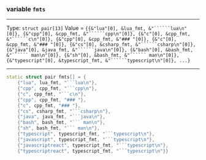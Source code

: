 ### variable `fmts`

---
Type: `struct pair[13]`
Value = `{{&"lua"[0], &lua_fmt, &"``````lua\n"[0]}, {&"cpp"[0], &cpp_fmt, &"``````cpp\n"[0]}, {&"c"[0], &cpp_fmt, &"``````c\n"[0]}, {&"cpp"[0], &cpp_fmt, &"### "[0]}, {&"c"[0], &cpp_fmt, &"### "[0]}, {&"cs"[0], &csharp_fmt, &"``````csharp\n"[0]}, {&"java"[0], &java_fmt, &"``````java\n"[0]}, {&"bash"[0], &bash_fmt, &"`````` man\n"[0]}, {&"sh"[0], &bash_fmt, &"`````` man\n"[0]}, {&"typescript"[0], &typescript_fmt, &"``````typescript\n"[0]}, ...}`

---
````cpp
static struct pair fmts[] = {
    {"lua", lua_fmt, "```lua\n"},
    {"cpp", cpp_fmt, "```cpp\n"},
    {"c", cpp_fmt, "```c\n"},
    {"cpp", cpp_fmt, "### "},
    {"c", cpp_fmt, "### "},
    {"cs", csharp_fmt, "```csharp\n"},
    {"java", java_fmt, "```java\n"},
    {"bash", bash_fmt, "``` man\n"},
    {"sh", bash_fmt, "``` man\n"},
    {"typescript", typescript_fmt, "```typescript\n"},
    {"javascript", typescript_fmt, "```typescript\n"},
    {"javascriptreact", typescript_fmt, "```typescript\n"},
    {"typescriptreact", typescript_fmt, "```typescript\n"}}
````

